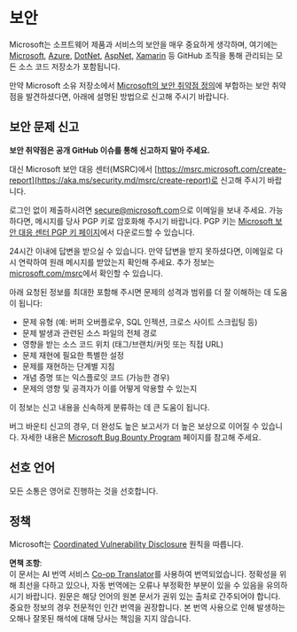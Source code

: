 <!--
CO_OP_TRANSLATOR_METADATA:
{
  "original_hash": "d8fe220fa2850df0759b07cf391ea77c",
  "translation_date": "2025-07-12T07:22:36+00:00",
  "source_file": "SECURITY.md",
  "language_code": "ko"
}
-->
# 보안

Microsoft는 소프트웨어 제품과 서비스의 보안을 매우 중요하게 생각하며, 여기에는 [Microsoft](https://github.com/Microsoft), [Azure](https://github.com/Azure), [DotNet](https://github.com/dotnet), [AspNet](https://github.com/aspnet), [Xamarin](https://github.com/xamarin) 등 GitHub 조직을 통해 관리되는 모든 소스 코드 저장소가 포함됩니다.

만약 Microsoft 소유 저장소에서 [Microsoft의 보안 취약점 정의](https://aka.ms/security.md/definition)에 부합하는 보안 취약점을 발견하셨다면, 아래에 설명된 방법으로 신고해 주시기 바랍니다.

## 보안 문제 신고

**보안 취약점은 공개 GitHub 이슈를 통해 신고하지 말아 주세요.**

대신 Microsoft 보안 대응 센터(MSRC)에서 [https://msrc.microsoft.com/create-report](https://aka.ms/security.md/msrc/create-report)로 신고해 주시기 바랍니다.

로그인 없이 제출하시려면 [secure@microsoft.com](mailto:secure@microsoft.com)으로 이메일을 보내 주세요. 가능하다면, 메시지를 당사 PGP 키로 암호화해 주시기 바랍니다. PGP 키는 [Microsoft 보안 대응 센터 PGP 키 페이지](https://aka.ms/security.md/msrc/pgp)에서 다운로드할 수 있습니다.

24시간 이내에 답변을 받으실 수 있습니다. 만약 답변을 받지 못하셨다면, 이메일로 다시 연락하여 원래 메시지를 받았는지 확인해 주세요. 추가 정보는 [microsoft.com/msrc](https://www.microsoft.com/msrc)에서 확인할 수 있습니다.

아래 요청된 정보를 최대한 포함해 주시면 문제의 성격과 범위를 더 잘 이해하는 데 도움이 됩니다:

* 문제 유형 (예: 버퍼 오버플로우, SQL 인젝션, 크로스 사이트 스크립팅 등)
* 문제 발생과 관련된 소스 파일의 전체 경로
* 영향을 받는 소스 코드 위치 (태그/브랜치/커밋 또는 직접 URL)
* 문제 재현에 필요한 특별한 설정
* 문제를 재현하는 단계별 지침
* 개념 증명 또는 익스플로잇 코드 (가능한 경우)
* 문제의 영향 및 공격자가 이를 어떻게 악용할 수 있는지

이 정보는 신고 내용을 신속하게 분류하는 데 큰 도움이 됩니다.

버그 바운티 신고의 경우, 더 완성도 높은 보고서가 더 높은 보상으로 이어질 수 있습니다. 자세한 내용은 [Microsoft Bug Bounty Program](https://aka.ms/security.md/msrc/bounty) 페이지를 참고해 주세요.

## 선호 언어

모든 소통은 영어로 진행하는 것을 선호합니다.

## 정책

Microsoft는 [Coordinated Vulnerability Disclosure](https://aka.ms/security.md/cvd) 원칙을 따릅니다.

**면책 조항**:  
이 문서는 AI 번역 서비스 [Co-op Translator](https://github.com/Azure/co-op-translator)를 사용하여 번역되었습니다. 정확성을 위해 최선을 다하고 있으나, 자동 번역에는 오류나 부정확한 부분이 있을 수 있음을 유의하시기 바랍니다. 원문은 해당 언어의 원본 문서가 권위 있는 출처로 간주되어야 합니다. 중요한 정보의 경우 전문적인 인간 번역을 권장합니다. 본 번역 사용으로 인해 발생하는 오해나 잘못된 해석에 대해 당사는 책임을 지지 않습니다.